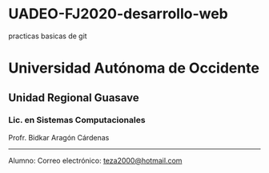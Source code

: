 # UADEO-FJ2020-desarrollo-web
practicas basicas de git


# Universidad Autónoma de Occidente
## Unidad Regional Guasave
### Lic. en Sistemas Computacionales

Profr. Bidkar Aragón Cárdenas
___
Alumno: <Jissan Manuel Luna Tejeda>
Correo electrónico:  teza2000@hotmail.com
